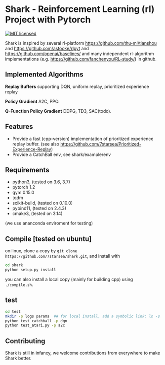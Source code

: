 # Shark - Reinforcement Learning (rl) Project with Pytorch

[![MIT licensed](https://img.shields.io/badge/license-MIT-blue.svg)](./LICENSE)

Shark is inspired by several rl-platform https://github.com/thu-ml/tianshou and https://github.com/astooke/rlpyt and https://github.com/openai/baselines/ and many independent rl-algorithm implementations (e.g. https://github.com/fanchenyou/RL-study/) in github.

## Implemented Algorithms
**Replay Buffers** supporting DQN, uniform replay, prioritized experience replay

**Policy Gradient** A2C, PPO.

**Q-Function Policy Gradient** DDPG, TD3, SAC(todo).

## Features
* Provide a fast (cpp-version) implementation of prioritized experience replay buffer. (see also https://github.com/7starsea/Prioritized-Experience-Replay)
* Provide a CatchBall env, see shark/example/env


## Requirements
* python3, (tested on 3.6, 3.7)
* pytorch 1.2
* gym 0.15.0
* tqdm
* scikit-build, (tested on 0.10.0)
* pybind11, (tested on 2.4.3)
* cmake3, (tested on 3.14)

(we use ananconda enviroment for testing)

## Compile [tested on ubuntu]
on linux, clone a copy by `git clone https://github.com/7starsea/shark.git`, and install with
```bash
cd shark
python setup.py install
```
you can also install a local copy (mainly for building cpp) using `./compile.sh`.

## test
```bash
cd test
mkdir -p logs params  ## for local install, add a symbolic link: ln -s ../shark shark
python test_catchball -p dqn
python test_atari.py -p a2c
```

## Contributing
Shark is still in infancy, we welcome contributions from everywhere to make Shark better.
 

